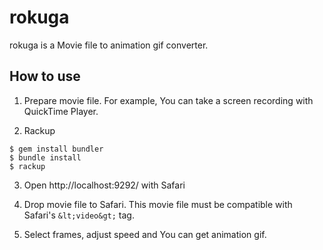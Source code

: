 # rokuga

rokuga is a Movie file to animation gif converter.

## How to use

1. Prepare movie file. For example, You can take a screen recording with QuickTime Player.

2. Rackup

```
$ gem install bundler
$ bundle install
$ rackup
```

3. Open http://localhost:9292/ with Safari

4. Drop movie file to Safari. This movie file must be compatible with Safari's `&lt;video&gt;` tag.

5. Select frames, adjust speed and You can get animation gif.
